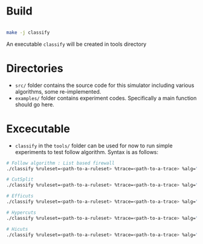 # Build

```bash

make -j classify
```

An executable `classify` will be created in tools directory

# Directories

- `src/` folder contains the source code for this simulator including various algorithms, some re-implemented.
- `examples/` folder contains experiment codes. Specifically a main function should go here.

# Excecutable

- `classify` in the `tools/` folder can be used for now to run simple experiments to test follow algorithm. Syntax is as follows:

```bash
# Follow algorithm : List based firewall
./classify %ruleset=<path-to-a-ruleset> %trace=<path-to-a-trace> %alg="follow"
```
```bash
# CutSplit
./classify %ruleset=<path-to-a-ruleset> %trace=<path-to-a-trace> %alg="cutsplit"
```

```bash
# Efficuts
./classify %ruleset=<path-to-a-ruleset> %trace=<path-to-a-trace> %alg="cuts" %spfac=8 %hypercuts=1 %compress=1 %binON=1 %mergingON=1
```

```bash
# Hypercuts
./classify %ruleset=<path-to-a-ruleset> %trace=<path-to-a-trace> %alg="cuts" %spfac=8 %hypercuts=1 %compress=0 %binON=0 %mergingON=0
```

```bash
# Hicuts
./classify %ruleset=<path-to-a-ruleset> %trace=<path-to-a-trace> %alg="cuts" %spfac=8 %hypercuts=0 %compress=0 %binON=0 %mergingON=0
```